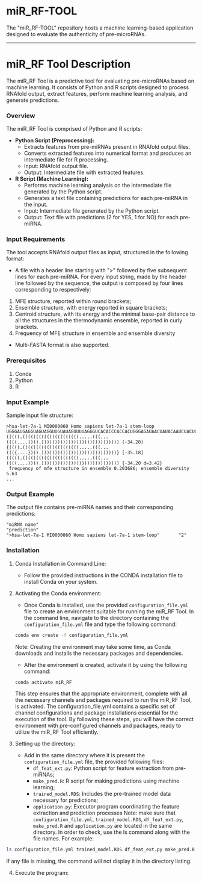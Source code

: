 # miR_RF-TOOL
The "miR_RF-TOOL" repository hosts a machine learning-based application designed to evaluate the authenticity of pre-microRNAs. 

---

# miR_RF Tool Description

The miR_RF Tool is a predictive tool for evaluating pre-microRNAs based on machine learning. It consists of Python and R scripts designed to process RNAfold output, extract features, perform machine learning analysis, and generate predictions.

### Overview

The miR_RF Tool is comprised of Python and R scripts:
- **Python Script (Preprocessing):**
  - Extracts features from pre-miRNAs present in RNAfold output files.
  - Converts extracted features into numerical format and produces an intermediate file for R processing.
  - Input: RNAfold output file.
  - Output: Intermediate file with extracted features.
- **R Script (Machine Learning):**
  - Performs machine learning analysis on the intermediate file generated by the Python script.
  - Generates a text file containing predictions for each pre-miRNA in the input.
  - Input: Intermediate file generated by the Python script.
  - Output: Text file with predictions (2 for YES, 1 for NO) for each pre-miRNA.

### Input Requirements
The tool accepts RNAfold output files as input, structured in the following format:
- A file with a header line starting with ">" followed by five subsequent lines for each pre-miRNA. 
For every input string, made by the header line followed by the sequence, the output is composed by four lines corresponding to respectively:
1. MFE structure, reported within round brackets;
2. Ensemble structure, with energy reported in square brackets;
3. Centroid structure, with its energy and the minimal base-pair distance to all the structures in
the thermodynamic ensemble, reported in curly brackets.
4. Frequency of MFE structure in ensemble and ensemble diversity
   
- Multi-FASTA format is also supported.

### Prerequisites

1. Conda
2. Python
3. R

### Input Example

Sample input file structure:

```plaintext
>hsa-let-7a-1 MI0000060 Homo sapiens let-7a-1 stem-loop
UGGGAUGAGGUAGUAGGUUGUAUAGUUUUAGGGUCACACCCACCACUGGGAGAUAACUAUACAAUCUACUGUCUUUCCUA
(((((.(((((((((((((((((((((.....(((...((((....)))).))))))))))))))))))))))))))))) (-34.20)
{((((.(((((((((((((((((((((.....(((...((({....}))).))))))))))))))))))))))))))))} [-35.18]
(((((.(((((((((((((((((((((.....(((...((((....)))).))))))))))))))))))))))))))))) {-34.20 d=3.42}
 frequency of mfe structure in ensemble 0.203686; ensemble diversity 5.63
...
```

### Output Example

The output file contains pre-miRNA names and their corresponding predictions:

```plaintext
"miRNA name"                                               "prediction"
">hsa-let-7a-1 MI0000060 Homo sapiens let-7a-1 stem-loop"       "2"
```

### Installation

1. Conda Installation in Command Line:
   - Follow the provided instructions in the CONDA installation file to install Conda on your system.

2. Activating the Conda environment:
   - Once Conda is installed, use the provided `configuration_file.yml` file to create an environment suitable for running the miR_RF Tool. In the command line, 
   navigate to the directory containing the `configuration_file.yml` file and type the following command:

   ```bash
   conda env create -f configuration_file.yml
   ```
    Note: Creating the environment may take some time, as Conda downloads and installs the necessary packages and dependencies.

   - After the environment is created, activate it by using the following command:

   ```bash
   conda activate miR_RF
   ```
   This step ensures that the appropriate environment, complete with all the necessary channels and packages required to run the miR_RF Tool, is activated. The 
   configuration_file.yml contains a specific set of channel configurations and package installations essential for the execution of the tool.
   By following these steps, you will have the correct environment with pre-configured channels and packages, ready to utilize the miR_RF Tool efficiently.

3. Setting up the directory:
   - Add in the same directory where it is present the `configuration_file.yml` file, the provided following files:
      - `df_feat_ext.py`: Python script for feature extraction from pre-miRNAs;
      - `make_pred.R`: R script for making predictions using machine learning;
      - `trained_model.RDS`: Includes the pre-trained model data necessary for predictions;
      - `application.py`: Executor program coordinating the feature extraction and prediction processes
  Note: make sure that `configuration_file.yml`, `trained_model.RDS`, `df_feat_ext.py`, `make_pred.R` and `application.py` are located in the same directory. In 
  order to check, use the ls command along with the file names. For example:

  ```bash
  ls configuration_file.yml trained_model.RDS df_feat_ext.py make_pred.R application.py
  ```
  If any file is missing, the command will not display it in the directory listing.

4. Execute the program: 
